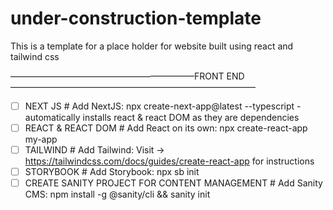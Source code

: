 # under-construction-template
This is a template for a place holder for website built using react and tailwind css


—————————————————————FRONT END————————————————————————————
- [ ]  NEXT JS
        # Add NextJS:
                 npx create-next-app@latest --typescript
           - automatically installs react & react DOM as they are dependencies
- [ ]  REACT & REACT DOM
        # Add React on its own:
                npx create-react-app my-app
- [ ] TAILWIND
        # Add Tailwind:
              Visit -> https://tailwindcss.com/docs/guides/create-react-app for instructions                
- [ ] STORYBOOK
        # Add Storybook:
               npx sb init
- [ ] CREATE SANITY PROJECT FOR CONTENT MANAGEMENT
        # Add Sanity CMS:
               npm install -g @sanity/cli && sanity init
